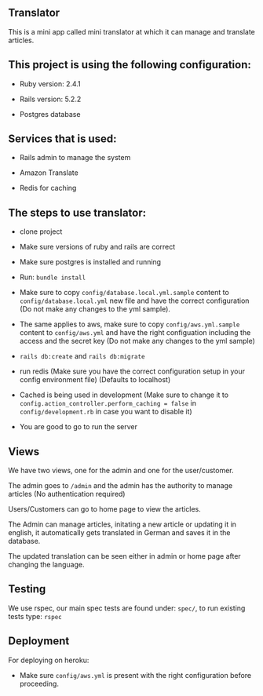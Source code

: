 ## Translator

This is a mini app called mini translator at which it can manage and translate articles.

## This project is using the following configuration:

* Ruby version: 2.4.1

* Rails version: 5.2.2

* Postgres database


## Services that is used:

* Rails admin to manage the system

* Amazon Translate

* Redis for caching


## The steps to use translator:

* clone project

* Make sure versions of ruby and rails are correct

* Make sure postgres is installed and running

* Run: `bundle install`

* Make sure to copy `config/database.local.yml.sample` content to `config/database.local.yml` new file and have the correct configuration (Do not make any changes to the yml sample).

* The same applies to aws, make sure to copy `config/aws.yml.sample` content to `config/aws.yml` and have the right configuation including the access and the secret key (Do not make any changes to the yml sample)

* `rails db:create` and `rails db:migrate`

* run redis (Make sure you have the correct configuration setup in your config environment file) (Defaults to localhost)

* Cached is being used in development (Make sure to change it to `config.action_controller.perform_caching = false` in `config/development.rb` in case you want to disable it)

* You are good to go to run the server

## Views

We have two views, one for the admin and one for the user/customer.


The admin goes to `/admin` and the admin has the authority to manage articles (No authentication required)

Users/Customers can go to home page to view the articles.

The Admin can manage articles, initating a new article or updating it in english, it automatically gets translated in German and saves it in the database.

The updated translation can be seen either in admin or home page after changing the language.

## Testing

We use rspec, our main spec tests are found under: `spec/`, to run existing tests type: `rspec`

## Deployment

For deploying on heroku:

* Make sure `config/aws.yml` is present with the right configuration before proceeding.
